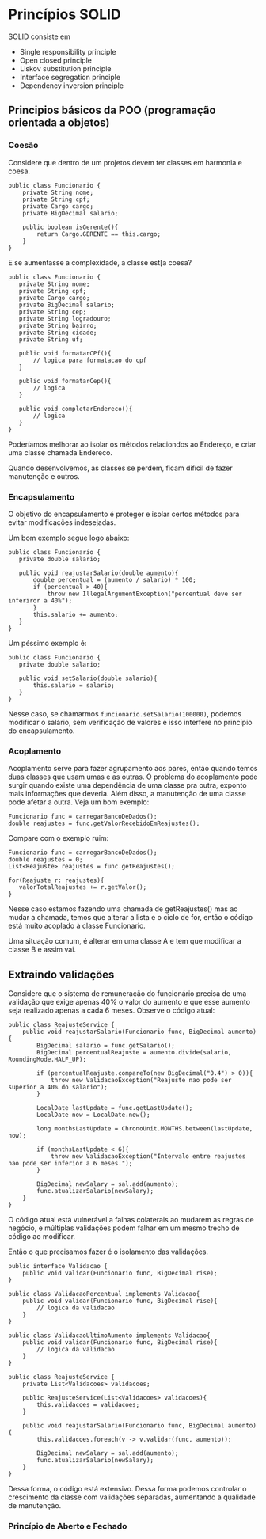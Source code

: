 # Princípios SOLID

SOLID consiste em 

- Single responsibility principle
- Open closed principle
- Liskov substitution principle
- Interface segregation principle
- Dependency inversion principle

## Principios básicos da POO (programação orientada a objetos)

### Coesão

Considere que dentro de um projetos devem ter classes em harmonia e coesa. 

```
public class Funcionario {
	private String nome;
	private String cpf;
	private Cargo cargo;
	private BigDecimal salario;
	
	public boolean isGerente(){
		return Cargo.GERENTE == this.cargo;
	}
}
```

E se aumentasse a complexidade, a classe est[a coesa?

 ```
 public class Funcionario {
 	private String nome;
 	private String cpf;
 	private Cargo cargo;
 	private BigDecimal salario;
 	private String cep;
 	private String logradouro;
 	private String bairro;
 	private String cidade;
 	private String uf;
 	
 	public void formatarCPf(){
 		// logica para formatacao do cpf
 	}
 	
 	public void formatarCep(){
 		// logica
 	}
 	
 	public void completarEndereco(){
 		// logica
 	}
 }
 ```

 Poderíamos melhorar ao isolar os métodos relaciondos ao Endereço, e criar uma classe chamada Endereco.

 Quando desenvolvemos, as classes se perdem, ficam difícil de fazer manutenção e outros.

### Encapsulamento 

O objetivo do encapsulamento é proteger e isolar certos métodos para evitar modificações indesejadas.

Um bom exemplo segue logo abaixo:

 ```
 public class Funcionario {
 	private double salario;
 	
 	public void reajustarSalario(double aumento){
 		double percentual = (aumento / salario) * 100;
 		if (percentual > 40){
 		    throw new IllegalArgumentException("percentual deve ser inferiror a 40%");
 		}
 		this.salario += aumento;
 	}
 }
 ```

 Um péssimo exemplo é:

 ```
 public class Funcionario {
 	private double salario;
 	
 	public void setSalario(double salario){
 	    this.salario = salario;
 	}
 }
 ```

 Nesse caso, se chamarmos `funcionario.setSalario(100000)`, podemos modificar o salário, sem verificação de valores e isso interfere no princípio do encapsulamento.

 ### Acoplamento

 Acoplamento serve para fazer agrupamento aos pares, então quando temos duas classes que usam umas e as outras. O problema do acoplamento pode surgir quando existe uma dependência de uma classe pra outra, exponto mais informações que deveria. Além disso, a manutenção de uma classe pode afetar a outra. Veja um bom exemplo:

 ```
Funcionario func = carregarBancoDeDados();
double reajustes = func.getValorRecebidoEmReajustes();
 ```

Compare com o exemplo ruim:

 ```
Funcionario func = carregarBancoDeDados();
double reajustes = 0;
List<Reajuste> reajustes = func.getReajustes();

for(Reajuste r: reajustes){
    valorTotalReajustes += r.getValor();
}
 ```

 Nesse caso estamos fazendo uma chamada de getReajustes() mas ao mudar a chamada, temos que alterar a lista e o ciclo de for, então o código está muito acoplado à classe Funcionario.

Uma situação comum, é alterar em uma classe A e tem que modificar a classe B e assim vai.

## Extraindo validações



Considere que o sistema de remuneração do funcionário precisa de uma validação que exige apenas 40% o valor do aumento e que esse aumento seja realizado apenas a cada 6 meses. Observe o código atual:



```
public class ReajusteService {
	public void reajustarSalario(Funcionario func, BigDecimal aumento){
		BigDecimal salario = func.getSalario();
		BigDecimal percentualReajuste = aumento.divide(salario, RoundingMode.HALF_UP);
		
		if (percentualReajuste.compareTo(new BigDecimal("0.4") > 0)){
			throw new ValidacaoException("Reajuste nao pode ser superior a 40% do salario");
		}
		
		LocalDate lastUpdate = func.getLastUpdate();
		LocalDate now = LocalDate.now();
		
		long monthsLastUpdate = ChronoUnit.MONTHS.between(lastUpdate, now);
		
		if (monthsLastUpdate < 6){
			throw new ValidacaoException("Intervalo entre reajustes nao pode ser inferior a 6 meses.");
		}
		
		BigDecimal newSalary = sal.add(aumento);
		func.atualizarSalario(newSalary);
	}
}
```

O código atual está vulnerável a falhas colaterais ao mudarem as regras de negócio, e múltiplas validações podem falhar em um mesmo trecho de código ao modificar.

Então o que precisamos fazer é o isolamento das validações.

```
public interface Validacao {
	public void validar(Funcionario func, BigDecimal rise);
}

public class ValidacaoPercentual implements Validacao{
	public void validar(Funcionario func, BigDecimal rise){
		// logica da validacao
	}
}

public class ValidacaoUltimoAumento implements Validacao{
	public void validar(Funcionario func, BigDecimal rise){
		// logica da validacao
	}
}

public class ReajusteService {
	private List<Validacoes> validacoes;
	
	public ReajusteService(List<Validacoes> validacoes){
		this.validacoes = validacoes;
	}

	public void reajustarSalario(Funcionario func, BigDecimal aumento){
		this.validacoes.foreach(v -> v.validar(func, aumento));
		
		BigDecimal newSalary = sal.add(aumento);
		func.atualizarSalario(newSalary);
	}
}
```

Dessa forma, o código está extensivo. Dessa forma podemos controlar o crescimento da classe com validações separadas, aumentando a qualidade de manutenção.

### Princípio de Aberto e Fechado





